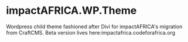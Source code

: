 # impactAFRICA.WP.Theme
Wordpress child theme fashioned after Divi for impactAFRICA's migration from CraftCMS. Beta version lives here:impactafrica.codeforafrica.org
